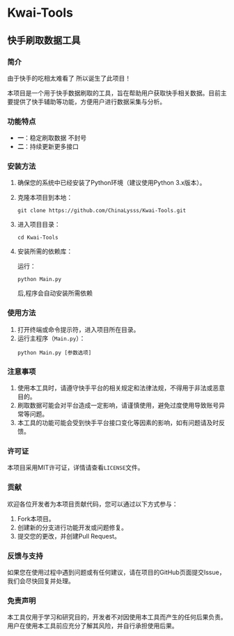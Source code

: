 # Kwai-Tools

## 快手刷取数据工具

### 简介
由于快手的吃相太难看了 所以诞生了此项目！

本项目是一个用于快手数据刷取的工具，旨在帮助用户获取快手相关数据。目前主要提供了快手辅助等功能，方便用户进行数据采集与分析。

### 功能特点
- **一**：稳定刷取数据 不封号
- **二**：持续更新更多接口 

### 安装方法
1. 确保您的系统中已经安装了Python环境（建议使用Python 3.x版本）。
2. 克隆本项目到本地：
   ```
   git clone https://github.com/ChinaLysss/Kwai-Tools.git
   ```
3. 进入项目目录：
   ```
   cd Kwai-Tools
   ```
4. 安装所需的依赖库：
   
   运行：
   ```
   python Main.py
   ```
   后,程序会自动安装所需依赖

### 使用方法
1. 打开终端或命令提示符，进入项目所在目录。
2. 运行主程序（`Main.py`）：
   ```
   python Main.py [参数选项]
   ```

### 注意事项
1. 使用本工具时，请遵守快手平台的相关规定和法律法规，不得用于非法或恶意目的。
2. 刷取数据可能会对平台造成一定影响，请谨慎使用，避免过度使用导致账号异常等问题。
3. 本工具的功能可能会受到快手平台接口变化等因素的影响，如有问题请及时反馈。

### 许可证
本项目采用MIT许可证，详情请查看`LICENSE`文件。

### 贡献
欢迎各位开发者为本项目贡献代码，您可以通过以下方式参与：
1. Fork本项目。
2. 创建新的分支进行功能开发或问题修复。
3. 提交您的更改，并创建Pull Request。

### 反馈与支持
如果您在使用过程中遇到问题或有任何建议，请在项目的GitHub页面提交Issue，我们会尽快回复并处理。

### 免责声明
本工具仅用于学习和研究目的，开发者不对因使用本工具而产生的任何后果负责。用户在使用本工具前应充分了解其风险，并自行承担使用后果。
